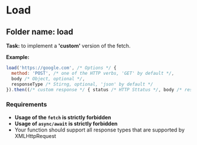 # Load

## Folder name: load


**Task:** to implement a **'custom'** version of the fetch.

**Example:**

```js
load('https://google.com', /* Options */ {
  method: 'POST', /* one of the HTTP verbs, 'GET' by default */,
  body /* Object, optional */,
  responseType /* Stirng, optional, 'json' by default */
}).then((/* custom response */ { status /* HTTP Sttatus */, body /* response of the given type */, statusText }) => constole.log(body))
```

### Requirements

- **Usage of the `fetch` is strictly forbidden**
- **Usage of `async/await` is strictly forbidden**
- Your function should support all response types that are supported by XMLHttpRequest
